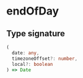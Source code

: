 # endOfDay

## Type signature

<!-- prettier-ignore-start -->
```typescript
(
  date: any,
  timezoneOffset?: number,
  local?: boolean
) => Date
```
<!-- prettier-ignore-end -->
